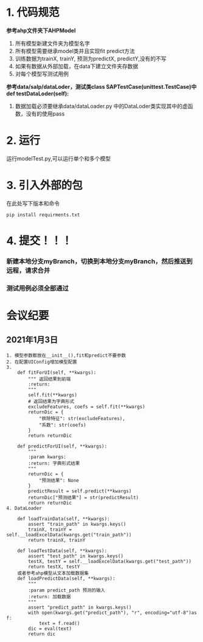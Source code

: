 # 1. 代码规范

**参考ahp文件夹下AHPModel**

1. 所有模型新建文件夹为模型名字
2. 所有模型需要继承model类并且实现fit predict方法
3. 训练数据为trainX, trainY, 预测为predictX, predictY,没有的不写
4. 如果有数据从外部加载，在data下建立文件夹存数据
5. 对每个模型写测试用例

**参考data/salp/dataLoder，测试类class SAPTestCase(unittest.TestCase)中def testDataLoder(self):**

1. 数据加载必须要继承data/dataLoader.py 中的DataLoder类实现其中的虚函数，没有的使用pass

# 2. 运行

运行modelTest.py,可以运行单个和多个模型

# 3. 引入外部的包

在此处写下版本和命令

```
pip install requirments.txt
```

# 4. 提交！！！

### 新建本地分支myBranch，切换到本地分支myBranch，然后推送到远程，请求合并
### 测试用例必须全部通过

# 会议纪要

## 2021年1月3日

```
1. 模型参数都放在__init__(),fit和predict不要参数
2. 在配置UIConfig增加模型配置
3.
	def fitForUI(self, **kwargs):
        """ 返回结果到前端
        :return:
        """
        self.fit(**kwargs)
        # 返回结果为字典形式
        excludeFeatures, coefs = self.fit(**kwargs)
        returnDic = {
            "排除特征": str(excludeFeatures),
            "系数": str(coefs)
        }
        return returnDic

    def predictForUI(self, **kwargs):
        """
        :param kwargs:
        :return: 字典形式结果
        """
        returnDic = {
            "预测结果": None
        }
        predictResult = self.predict(**kwargs)
        returnDic["预测结果"] = str(predictResult)
        return returnDic
4. DataLoader

	def loadTrainData(self, **kwargs):
        assert "train_path" in kwargs.keys()
        trainX, trainY = self.__loadExcelData(kwargs.get("train_path"))
        return trainX, trainY

    def loadTestData(self, **kwargs):
        assert "test_path" in kwargs.keys()
        testX, testY = self.__loadExcelData(kwargs.get("test_path"))
        return testX, testY
    或者参考ahp模型从文本加载数据集
    def loadPredictData(self, **kwargs):
        """
        :param predict_path 预测的输入
        :return: 加载数据
        """
        assert "predict_path" in kwargs.keys()
        with open(kwargs.get("predict_path"), "r", encoding="utf-8")as f:
            text = f.read()
        dic = eval(text)
        return dic
```


